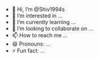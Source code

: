 - 👋 Hi, I’m @Shiv1994s
- 👀 I’m interested in ...
- 🌱 I’m currently learning ...
- 💞️ I’m looking to collaborate on ...
- 📫 How to reach me ...
- 😄 Pronouns: ...
- ⚡ Fun fact: ...

<!---
Shiv1994s/Shiv1994s is a ✨ special ✨ repository because its `README.md` (this file) appears on your GitHub profile.
You can click the Preview link to take a look at your changes.
--->
